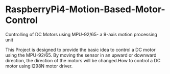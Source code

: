 # RaspberryPi4-Motion-Based-Motor-Control
Controlling of DC Motors using MPU-92/65- a 9-axis motion  processing unit 


This Project is designed to provide the basic idea to control a DC motor using the MPU-92/65. By moving the sensor in an upward or downward direction, the direction of the motors will be changed.How to control a DC motor using l298N motor driver.

